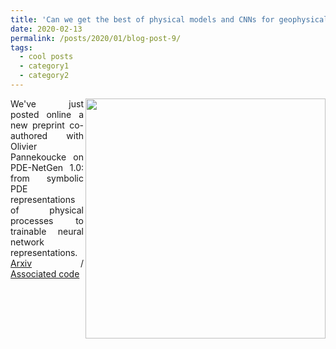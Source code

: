 ```yaml
---
title: 'Can we get the best of physical models and CNNs for geophysical flows?'
date: 2020-02-13
permalink: /posts/2020/01/blog-post-9/
tags:
  - cool posts
  - category1
  - category2
---
```


<div style="text-align: justify"> 
<img src="https://rfablet.github.io/images/figPDENetGen_Burgers202002.jpg" width="384" align ="right">
  We've just posted online a new preprint co-authored with Olivier Pannekoucke on PDE-NetGen 1.0: 
from symbolic PDE representations of physical processes to trainable neural network representations.
<a href="https://arxiv.org/pdf/2002.01029.pdf"> Arxiv</a> / <a href="https://github.com/opannekoucke/pdenetgen"> Associated code</a>


